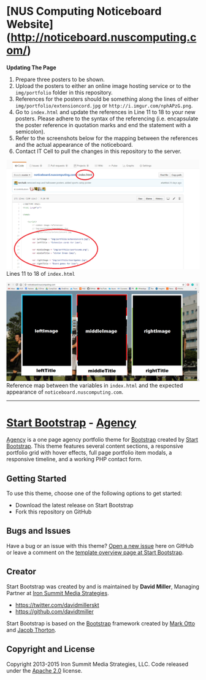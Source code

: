 # [NUS Computing Noticeboard Website] (http://noticeboard.nuscomputing.com/)

__Updating The Page__

1. Prepare three posters to be shown.
2. Upload the posters to either an online image hosting service or to the `img/portfolio` folder in this repository.
3. References for the posters should be something along the lines of either `img/portfolio/extensioncord.jpg` or `http://i.imgur.com/nphAPzG.png`.
4. Go to `index.html` and update the references in Line 11 to 18 to your new posters. Please adhere to the syntax of the referencing (i.e. encapsulate the poster reference in quotation marks and end the statement with a semicolon).
5. Refer to the screenshots below for the mapping between the references and the actual appearance of the noticeboard.
6. Contact IT Cell to pull the changes in this repository to the server.

![index.html](img/noticeboard.nuscomputing.index.PNG)
Lines 11 to 18 of `index.html`

![noticeboard.nuscomputing.com](img/noticeboard.nuscomputing.PNG)
Reference map between the variables in `index.html` and the expected appearance of `noticeboard.nuscomputing.com`.


------------------------


# [Start Bootstrap](http://startbootstrap.com/) - [Agency](http://startbootstrap.com/template-overviews/agency/)

[Agency](http://startbootstrap.com/template-overviews/agency/) is a one page agency portfolio theme for [Bootstrap](http://getbootstrap.com/) created by [Start Bootstrap](http://startbootstrap.com/). This theme features several content sections, a responsive portfolio grid with hover effects, full page portfolio item modals, a responsive timeline, and a working PHP contact form.

## Getting Started

To use this theme, choose one of the following options to get started:
* Download the latest release on Start Bootstrap
* Fork this repository on GitHub

## Bugs and Issues

Have a bug or an issue with this theme? [Open a new issue](https://github.com/IronSummitMedia/startbootstrap-agency/issues) here on GitHub or leave a comment on the [template overview page at Start Bootstrap](http://startbootstrap.com/template-overviews/agency/).

## Creator

Start Bootstrap was created by and is maintained by **David Miller**, Managing Partner at [Iron Summit Media Strategies](http://www.ironsummitmedia.com/).

* https://twitter.com/davidmillerskt
* https://github.com/davidtmiller

Start Bootstrap is based on the [Bootstrap](http://getbootstrap.com/) framework created by [Mark Otto](https://twitter.com/mdo) and [Jacob Thorton](https://twitter.com/fat).

## Copyright and License

Copyright 2013-2015 Iron Summit Media Strategies, LLC. Code released under the [Apache 2.0](https://github.com/IronSummitMedia/startbootstrap-agency/blob/gh-pages/LICENSE) license.
